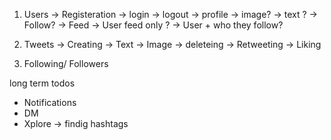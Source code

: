 1.  Users 
        -> Registeration
        -> login
        -> logout 
        -> profile
            -> image?
            -> text ?
            -> Follow?
        -> Feed
            -> User feed only ?
            -> User + who they follow?
2.  Tweets
        -> Creating
            -> Text 
            -> Image
        -> deleteing
        -> Retweeting
        -> Liking

3.  Following/ Followers



long term todos 
- Notifications 
- DM
- Xplore -> findig hashtags 
